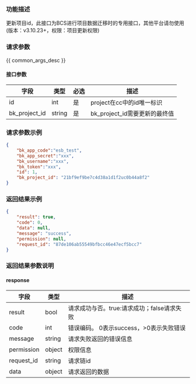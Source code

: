 ### 功能描述

更新项目id，此接口为BCS进行项目数据迁移时的专用接口，其他平台请勿使用(版本：v3.10.23+，权限：项目更新权限)

### 请求参数

{{ common_args_desc }}

#### 接口参数

| 字段            | 类型     | 必选 | 描述                    |
|---------------|--------|----|-----------------------|
| id            | int    | 是  | project在cc中的id唯一标识    |
| bk_project_id | string | 是  | bk_project_id需要更新的最终值 |

### 请求参数示例

```json
{
    "bk_app_code":"esb_test",
    "bk_app_secret":"xxx",
    "bk_username":"xxx",
    "bk_token":"xxx",
    "id": 1,
    "bk_project_id": "21bf9ef9be7c4d38a1d1f2uc0b44a8f2"
}
```

### 返回结果示例

```json
{
    "result": true,
    "code": 0,
    "data": null,
    "message": "success",
    "permission": null,
    "request_id": "87de106ab55549bfbcc46e47ecf5bcc7"
}
```

### 返回结果参数说明

#### response

| 字段         | 类型     | 描述                         |
|------------|--------|----------------------------|
| result     | bool   | 请求成功与否。true:请求成功；false请求失败 |
| code       | int    | 错误编码。 0表示success，>0表示失败错误  |
| message    | string | 请求失败返回的错误信息                |
| permission | object | 权限信息                       |
| request_id | string | 请求链id                      |
| data       | object | 请求返回的数据                    |
